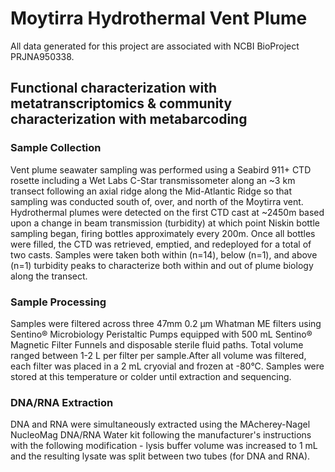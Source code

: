# Moytirra Hydrothermal Vent Plume  

All data generated for this project are associated with NCBI BioProject PRJNA950338.

## Functional characterization with metatranscriptomics & community characterization with metabarcoding

### Sample Collection  
Vent plume seawater sampling was performed using a Seabird 911+ CTD rosette including a Wet Labs C-Star transmissometer along an ~3 km transect following an axial ridge along the Mid-Atlantic Ridge so that sampling was conducted south of, over, and north of the Moytirra vent. Hydrothermal plumes were detected on the first CTD cast at ~2450m based upon a change in beam transmission (turbidity) at which point Niskin bottle sampling began, firing bottles approximately every 200m. Once all bottles were filled, the CTD was retrieved, emptied, and redeployed for a total of two casts. Samples were taken both within (n=14), below (n=1), and above (n=1) turbidity peaks to characterize both within and out of plume biology along the transect.  

### Sample Processing
Samples were filtered across three 47mm 0.2 µm Whatman ME filters using Sentino® Microbiology Peristaltic Pumps equipped with 500 mL Sentino® Magnetic Filter Funnels and disposable sterile fluid paths. Total volume ranged between 1-2 L per filter per sample.After all volume was filtered, each filter was placed in a 2 mL cryovial and frozen at -80°C. Samples were stored at this temperature or colder until extraction and sequencing.  

### DNA/RNA Extraction
DNA and RNA were simultaneously extracted using the MAcherey-Nagel NucleoMag DNA/RNA Water kit following the manufacturer's instructions with the following modification - lysis buffer volume was increased to 1 mL and the resulting lysate was split between two tubes (for DNA and RNA). 



